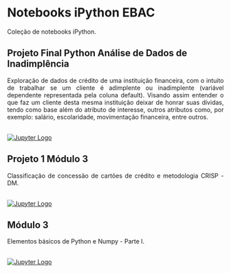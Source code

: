 # Notebooks iPython EBAC
Coleção de notebooks iPython.

## Projeto Final Python Análise de Dados de Inadimplência
<div align="justify">
Exploração de dados de crédito de uma instituição financeira, com o intuito de trabalhar se um cliente é adimplente ou inadimplente (variável dependente representada pela coluna default). Visando assim entender o que faz um cliente desta mesma instituição deixar de honrar suas dívidas, tendo como base além do atributo de interesse, outros atributos como, por exemplo: salário, escolaridade, movimentação financeira, entre outros.
</div>
<br />

[![Jupyter Logo](https://img.shields.io/badge/Made%20with-Jupyter-orange?style=for-the-badge&logo=Jupyter)](https://github.com/liviapg/volta-zero/blob/main/Atividades_Ebac/Projeto_Final_Python_An%C3%A1lise_Dados_Inadimpl%C3%AAncia.ipynb)


## Projeto 1 Módulo 3
<div align="justify">
Classificação de concessão de cartões de crédito e metodologia CRISP - DM.
</div>
<br />

[![Jupyter Logo](https://img.shields.io/badge/Made%20with-Jupyter-orange?style=for-the-badge&logo=Jupyter)](https://github.com/liviapg/volta-zero/blob/main/Atividades_Ebac/Projeto_01%20-%20Classifica%C3%A7%C3%A3o%20de%20cr%C3%A9dito.ipynb)

## Módulo 3 
<div align="justify">
Elementos básicos de Python e Numpy - Parte I.
</div>
<br />

[![Jupyter Logo](https://img.shields.io/badge/Made%20with-Jupyter-orange?style=for-the-badge&logo=Jupyter)](https://github.com/liviapg/volta-zero/blob/c20f904c2e3a46952ee96a54e72560244aaeb2af/Atividades_Ebac/Mod03_Ex01%20-%20Python%20basico.ipynb)